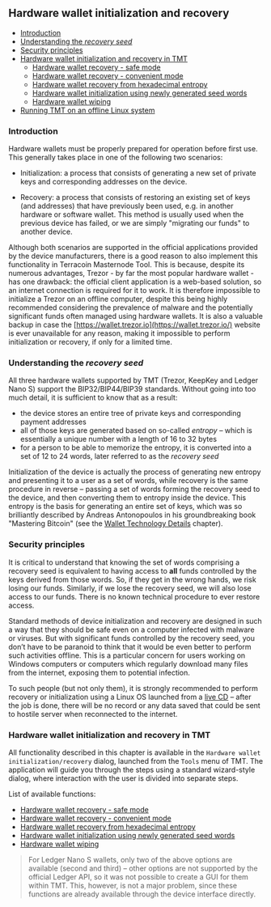## Hardware wallet initialization and recovery

 * [Introduction](#introduction)
 * [Understanding the *recovery seed*](#understanding-the-recovery-seed)
 * [Security principles](#security-principles)
 * [Hardware wallet initialization and recovery in TMT](#hardware-wallet-initialization-and-recovery-in-tmt)
    * [Hardware wallet recovery - safe mode](hw-initr-safe-mode.md)
    * [Hardware wallet recovery - convenient mode](hw-initr-conv-mode.md)
    * [Hardware wallet recovery from hexadecimal entropy](hw-initr-entropy-mode.md)
    * [Hardware wallet initialization using newly generated seed words](hw-initr-new-seed.md)
    * [Hardware wallet wiping](hw-initr-wipe.md)
 * [Running TMT on an offline Linux system](hw-initr-live-cd-linux.md)

### Introduction

Hardware wallets must be properly prepared for operation before first use. This generally takes place in one of the following two scenarios:

- Initialization: a process that consists of generating a new set of private keys and corresponding addresses on the device.

- Recovery: a process that consists of restoring an existing set of keys (and addresses) that have previously been used, e.g. in another hardware or software wallet. This method is usually used when the previous device has failed, or we are simply "migrating our funds" to another device.


Although both scenarios are supported in the official applications provided by the device manufacturers, there is a good reason to also implement this functionality in Terracoin Masternode Tool. This is because, despite its numerous advantages, Trezor - by far the most popular hardware wallet - has one drawback: the official client application is a web-based solution, so an internet connection is required for it to work. It is therefore impossible to initialize a Trezor on an offline computer, despite this being highly recommended considering the prevalence of malware and the potentially significant funds often managed using hardware wallets. It is also a valuable backup in case the [https://wallet.trezor.io](https://wallet.trezor.io/) website is ever unavailable for any reason, making it impossible to perform initialization or recovery, if only for a limited time.

### Understanding the *recovery seed*

All three hardware wallets supported by TMT (Trezor, KeepKey and Ledger Nano S) support the BIP32/BIP44/BIP39 standards. Without going into too much detail, it is sufficient to know that as a result:

- the device stores an entire tree of private keys and corresponding payment addresses
- all of those keys are generated based on so-called *entropy* – which is essentially a unique number with a length of 16 to 32 bytes
- for a person to be able to memorize the entropy, it is converted into a set of 12 to 24 words, later referred to as the *recovery seed*

Initialization of the device is actually the process of generating new entropy and presenting it to a user as a set of words, while recovery is the same procedure in reverse – passing a set of words forming the recovery seed to the device, and then converting them to entropy inside the device. This entropy is the basis for generating an entire set of keys, which was so brilliantly described by Andreas Antonopoulos in his groundbreaking book "Mastering Bitcoin" (see the [Wallet Technology Details](https://github.com/bitcoinbook/bitcoinbook/blob/second_edition/ch05.asciidoc#wallet-technology-details) chapter).

### Security principles

It is critical to understand that knowing the set of words comprising a recovery seed is equivalent to having access to **all** funds controlled by the keys derived from those words. So, if they get in the wrong hands, we risk losing our funds. Similarly, if we lose the recovery seed, we will also lose access to our funds. There is no known technical procedure to ever restore access.

Standard methods of device initialization and recovery are designed in such a way that they should be safe even on a computer infected with malware or viruses. But with significant funds controlled by the recovery seed, you don’t have to be paranoid to think that it would be even better to perform such activities offline. This is a particular concern for users working on Windows computers or computers which regularly download many files from the internet, exposing them to potential infection.

To such people (but not only them), it is strongly recommended to perform recovery or initialization using a Linux OS launched from a [live CD](hw-initr-live-cd-linux.md) – after the job is done, there will be no record or any data saved that could be sent to hostile server when reconnected to the internet.

### Hardware wallet initialization and recovery in TMT

All functionality described in this chapter is available in the `Hardware wallet initialization/recovery` dialog, launched from the `Tools` menu of TMT. The application will guide you through the steps using a standard wizard-style dialog, where interaction with the user is divided into separate steps.

List of available functions:

- [Hardware wallet recovery - safe mode](hw-initr-safe-mode.md)
- [Hardware wallet recovery - convenient mode](hw-initr-conv-mode.md)
- [Hardware wallet recovery from hexadecimal entropy](hw-initr-entropy-mode.md)
- [Hardware wallet initialization using newly generated seed words](hw-initr-new-seed.md)
- [Hardware wallet wiping](hw-initr-wipe.md)

> For Ledger Nano S wallets, only two of the above options are available (second and third) – other options are not supported by the official Ledger API, so it was not possible to create a GUI for them within TMT. This, however, is not a major problem, since these functions are already available through the device interface directly.

